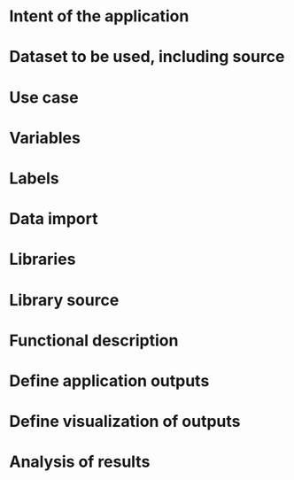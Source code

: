 # Intent of the application

# Dataset to be used, including source

# Use case

# Variables

# Labels

# Data import

# Libraries

# Library source

# Functional description

# Define application outputs

# Define visualization of outputs

# Analysis of results